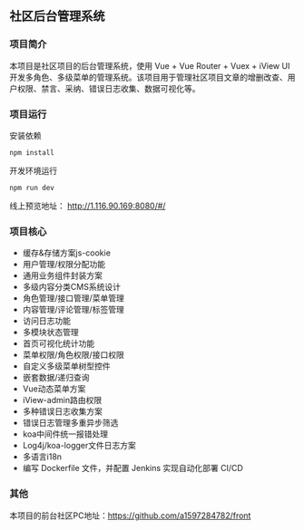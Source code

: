 ## 社区后台管理系统

### 项目简介

本项目是社区项目的后台管理系统，使用 Vue + Vue Router + Vuex + iView UI 开发多角色、多级菜单的管理系统。该项目用于管理社区项目文章的增删改查、用户权限、禁言、采纳、错误日志收集、数据可视化等。

### 项目运行

安装依赖

```
npm install
```

开发环境运行

```
npm run dev
```

线上预览地址： http://1.116.90.169:8080/#/

### 项目核心

* 缓存&存储方案js-cookie
* 用户管理/权限分配功能
* 通用业务组件封装方案
* 多级内容分类CMS系统设计
* 角色管理/接口管理/菜单管理
* 内容管理/评论管理/标签管理
* 访问日志功能
* 多模块状态管理
* 首页可视化统计功能
* 菜单权限/角色权限/接口权限
* 自定义多级菜单树型控件
* 嵌套数据/递归查询
* Vue动态菜单方案
* iView-admin路由权限
* 多种错误日志收集方案
* 错误日志管理多重异步筛选
* koa中间件统一报错处理
* Log4j/koa-logger文件日志方案
* 多语言i18n
* 编写 Dockerfile 文件，并配置 Jenkins 实现自动化部署 CI/CD

### 其他

本项目的前台社区PC地址：https://github.com/a1597284782/front



